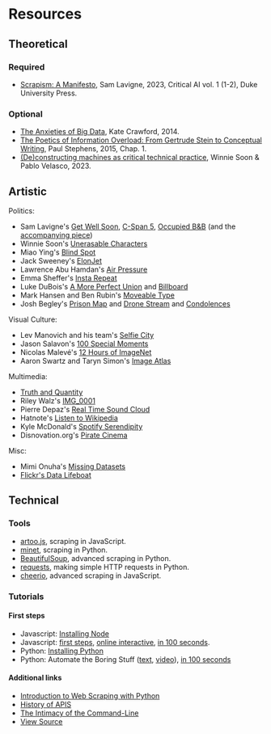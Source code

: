 # Resources

## Theoretical

### Required

- [Scrapism: A Manifesto](https://lav.io/media/scrapism.pdf), Sam Lavigne, 2023, Critical AI vol. 1 (1-2), Duke University Press.

### Optional

- [The Anxieties of Big Data](https://thenewinquiry.com/the-anxieties-of-big-data/), Kate Crawford, 2014.
- [The Poetics of Information Overload: From Gertrude Stein to Conceptual Writing](https://www.jstor.org/stable/10.5749/j.ctt16ptn0r), Paul Stephens, 2015, Chap. 1.
- [(De)constructing machines as critical technical practice](https://journals.sagepub.com/doi/10.1177/13548565221148098), Winnie Soon & Pablo Velasco, 2023.

## Artistic

Politics:

- Sam Lavigne's [Get Well Soon](https://lav.io/projects/get-well-soon/), [C-Span 5](https://lav.io/projects/cspan-5/), [Occupied B&B](https://lav.io/projects/occupied-bnb/) (and the [accompanying piece](https://www.thenation.com/article/archive/airbnb-settlement-lawsuit-palestinian-challenge/))
- Winnie Soon's [Unerasable Characters](https://siusoon.net/projects/unerasablecharacters-i)
- Miao Ying's [Blind Spot](https://anthology.rhizome.org/blind-spot)
- Jack Sweeney's [ElonJet](https://mastodon.social/@elonjet)
- Lawrence Abu Hamdan's [Air Pressure](https://airpressure.info)
- Emma Sheffer's [Insta Repeat](https://www.instagram.com/insta_repeat)
- Luke DuBois's [A More Perfect Union](https://www.lukedubois.com/projects-2/perfect) and [Billboard](https://www.lukedubois.com/projects-2/billboard)
- Mark Hansen and Ben Rubin's [Moveable Type](https://vimeo.com/113240712)
- Josh Begley's [Prison Map](http://prisonmap.com/about) and [Drone Stream](https://x.com/dronestream) and [Condolences](https://theintercept.co/condolences/)

Visual Culture:

- Lev Manovich and his team's [Selfie City](https://selfiecity.net)
- Jason Salavon's [100 Special Moments](http://salavon.com/work/SpecialMoments/)
- Nicolas Malevé's [12 Hours of ImageNet](https://www.youtube.com/watch?v=PC60JL-lMzA)
- Aaron Swartz and Taryn Simon's [Image Atlas](https://anthology.rhizome.org/image-atlas)

Multimedia:

- [Truth and Quantity](https://truth-and-quantity.com)
- Riley Walz's [IMG_0001](https://walzr.com/IMG_0001)
- Pierre Depaz's [Real Time Sound Cloud](https://realtime.enframed.net)
- Hatnote's [Listen to Wikipedia](http://listen.hatnote.com)
- Kyle McDonald's [Spotify Serendipity](https://youtu.be/mD7vs_Vw_P0?si=HmtWzD_R_zEqV_x6)
- Disnovation.org's [Pirate Cinema](https://disnovation.org/piratecinema.php)

Misc:

- Mimi Onuha's [Missing Datasets](https://github.com/MimiOnuoha/missing-datasets)
- [Flickr's Data Lifeboat](https://www.flickr.org/programs/content-mobility/data-lifeboat/)

## Technical

### Tools

- [artoo.js](https://medialab.github.io/artoo/), scraping in JavaScript.
- [minet](https://github.com/medialab/minet), scraping in Python.
- [BeautifulSoup](https://beautiful-soup-4.readthedocs.io/en/latest/), advanced scraping in Python.
- [requests](https://docs.python-requests.org/en/latest/index.html), making simple HTTP requests in Python.
- [cheerio](https://cheerio.js.org), advanced scraping in JavaScript.

### Tutorials

#### First steps

- Javascript: [Installing Node](https://nodejs.org/en/download/prebuilt-installer/current)
- Javascript: [first steps](https://developer.mozilla.org/en-US/docs/Learn/JavaScript/First_steps), [online interactive](https://learnjavascript.online), [in 100 seconds](https://www.youtube.com/watch?v=DHjqpvDnNGE).
- Python: [Installing Python](https://realpython.com/installing-python/#windows-how-to-check-or-get-python)
- Python: Automate the Boring Stuff ([text](https://automatetheboringstuff.com), [video](https://www.youtube.com/watch?v=1F_OgqRuSdI&list=PL0-84-yl1fUnRuXGFe_F7qSH1LEnn9LkW)), [in 100 seconds](https://www.youtube.com/watch?v=x7X9w_GIm1s)

#### Additional links

- [Introduction to Web Scraping with Python](https://datawhatnow.com/introduction-web-scraping-python/)
- [History of APIS](https://github.com/lmccart/itp-critical-apis/wiki/Survey)
- [The Intimacy of the Command-Line](http://scan.net.au/scn/journal/vol10number2/Nancy-Mauro-Flude.html)
- [View Source](https://viewsource.info)
